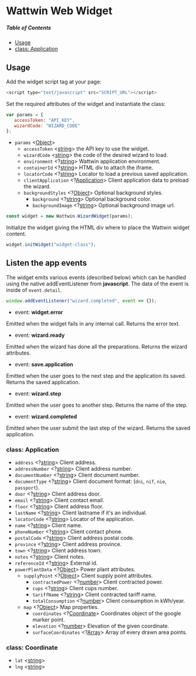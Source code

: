 # Wattwin Web Widget

##### Table of Contents

<!-- GEN:toc -->
- [Usage](#usage)
- [class: Application](#class-application)
<!-- GEN:stop -->

## Usage

Add the widget script tag at your page:

```js
<script type="text/javascript" src="SCRIPT_URL"></script>
```

Set the required attributes of the widget and instantiate the class:

```js
var params = {
   accessToken: "API_KEY",
   wizardCode: "WIZARD_CODE"
};
```

- `params` <[Object]>
  - `accessToken` <[string]> the API key to use the widget.
  - `wizardCode` <[string]> the code of the desired wizard to load.
  - `environment` <?[string]> Wattwin application environment.
  - `containerId` <?[string]> HTML div to attach the iframe.
  - `locatorCode` <?[string]> Locator to load a previous saved application.
  - `clientApplication` <?[Application]> Client application data to preload the wizard.
  - `backgroundStyles` <?[Object]> Optional background styles.
    - `background` <?[string]> Optional background color.
    - `backgroundImage` <?[string]> Optional background image url.
    
```js
const widget = new Wattwin.WizardWidget(params);
```

Initialize the widget giving the HTML div where to place the Wattwin widget content.

```js
widget.initWidget("widget-class");
```

## Listen the app events

The widget emits various events (described below) which can be handled using the native addEventListener from **javascript**. The data of the event is inside of `event.detail`.

```js
window.addEventListener("wizard.completed", event => {});
```

- event: **widget.error**

Emitted when the widget fails in any internal call. Returns the error text.

- event: **wizard.ready**

Emitted when the wizard has done all the preparations. Returns the wizard attributes.

- event: **save.application**

Emitted when the user goes to the next step and the application its saved. Returns the saved application.

- event: **wizard.step**

Emitted when the user goes to another step. Returns the name of the step.

- event: **wizard.completed**

Emitted when the user submit the last step of the wizard. Returns the saved application.

### class: Application
- `address` <?[string]> Client address.
- `addressNumber` <?[string]> Client address number.
- `documentNumber` <?[string]> Client document number.
- `documentType` <?[string]> Client document format: (`dni`, `nif`, `nie`, `passport`).
- `door` <?[string]> Client address door.
- `email` <?[string]> Client contact email.
- `floor` <?[string]> Client address floor.
- `lastName` <?[string]> Client lastname if it's an individual.
- `locatorCode` <?[string]> Locator of the application.
- `name` <?[string]> Client name.
- `phoneNumber` <?[string]> Client contact phone.
- `postalCode` <?[string]> Client address postal code.
- `province` <?[string]> Client address province.
- `town` <?[string]> Client address town.
- `notes` <?[string]> Client notes.
- `referenceId` <?[string]> External id.
- `powerPlantData` <?[Object]> Power plant attributes.
    - `supplyPoint` <?[Object]> Client supply point attributes.
        - `contractedPower` <?[number]> Client contracted power.
        - `cups` <?[string]> Client cups number.
        - `tariffName` <?[string]> Client contracted tariff name.
        - `totalConsumption` <?[number]> Client consumption in kWh/year.
    - `map` <?[Object]> Map properties.
        - `coordinates` <?[Coordinate]> Coordinates object of the google marker point.
        - `elevation` <?[number]> Elevation of the given coordinate.
        - `surfaceCoordinates` <?[Array]> Array of every drawn area points.

### class: Coordinate
- `lat` <[string]>
- `lng` <[string]>

[Object]: https://developer.mozilla.org/en-US/docs/Web/JavaScript/Reference/Global_Objects/Object "Object"
[Array]: https://developer.mozilla.org/en-US/docs/Web/JavaScript/Reference/Global_Objects/Array "Array"
[boolean]: https://developer.mozilla.org/en-US/docs/Web/JavaScript/Data_structures#Boolean_type "Boolean"
[string]: https://developer.mozilla.org/en-US/docs/Web/JavaScript/Data_structures#String_type "String"
[number]: https://developer.mozilla.org/en-US/docs/Web/JavaScript/Data_structures#Number_type "Number"
[Application]: #class-application "Application"
[Coordinate]: #class-coordinate "Coordinate"